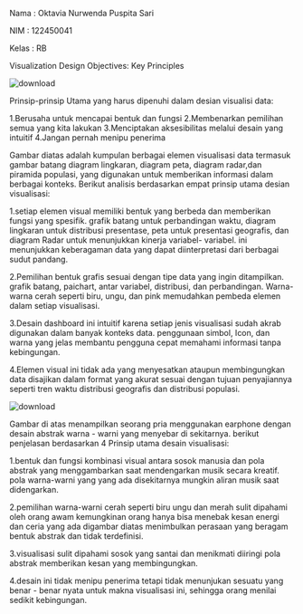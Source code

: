 Nama : Oktavia Nurwenda Puspita Sari

NIM : 122450041

Kelas : RB

Visualization Design Objectives: Key Principles

![download](https://github.com/user-attachments/assets/fbb6ef9f-b724-4441-8763-ef8e82f760c3)

Prinsip-prinsip Utama yang harus dipenuhi dalam desian visualisi data:

1.Berusaha untuk mencapai bentuk dan fungsi
2.Membenarkan pemilihan semua yang kita lakukan
3.Menciptakan aksesibilitas melalui desain yang intuitif
4.Jangan pernah menipu penerima

Gambar diatas adalah kumpulan berbagai elemen visualisasi data termasuk gambar batang diagram lingkaran, diagram peta, diagram radar,dan piramida populasi, yang digunakan untuk memberikan informasi dalam berbagai konteks. Berikut analisis berdasarkan empat prinsip utama desian visualisasi:

1.setiap elemen visual memiliki bentuk yang berbeda dan memberikan fungsi yang spesifik. grafik batang untuk perbandingan waktu, diagram lingkaran untuk distribusi presentase, peta untuk presentasi geografis, dan diagram Radar untuk menunjukkan kinerja variabel- variabel. ini menunjukkan keberagaman data yang dapat diinterpretasi dari berbagai sudut pandang.

2.Pemilihan bentuk grafis sesuai dengan tipe data yang ingin ditampilkan. grafik batang, paichart, antar variabel, distribusi, dan perbandingan. Warna-warna cerah seperti biru, ungu, dan pink memudahkan pembeda elemen dalam setiap visualisasi.

3.Desain dashboard ini intuitif karena setiap jenis visualisasi sudah akrab digunakan dalam banyak konteks data. penggunaan simbol, Icon, dan warna yang jelas membantu pengguna cepat memahami informasi tanpa kebingungan.

4.Elemen visual ini tidak ada yang menyesatkan ataupun membingungkan data disajikan dalam format yang akurat sesuai dengan tujuan penyajiannya seperti tren waktu distribusi geografis dan distribusi populasi.

![download](https://github.com/user-attachments/assets/da3ece76-4e31-42ae-a340-b080bb16fccc)

Gambar di atas menampilkan seorang pria menggunakan earphone dengan desain abstrak warna - warni yang menyebar di sekitarnya. berikut penjelasan berdasarkan 4 Prinsip utama desain visualisasi:

1.bentuk dan fungsi kombinasi visual antara sosok manusia dan pola abstrak yang menggambarkan saat mendengarkan musik secara kreatif. pola warna-warni yang yang ada disekitarnya mungkin aliran musik saat didengarkan.

2.pemilihan warna-warni cerah seperti biru ungu dan merah sulit dipahami oleh orang awam kemungkinan orang hanya bisa menebak kesan energi dan ceria yang ada digambar diatas menimbulkan perasaan yang beragam bentuk abstrak dan tidak terdefinisi.

3.visualisasi sulit dipahami sosok yang santai dan menikmati diiringi pola abstrak memberikan kesan yang membingungkan.

4.desain ini tidak menipu penerima tetapi tidak menunjukan sesuatu yang benar - benar nyata untuk makna visualisasi ini, sehingga orang menilai sedikit kebingungan.
